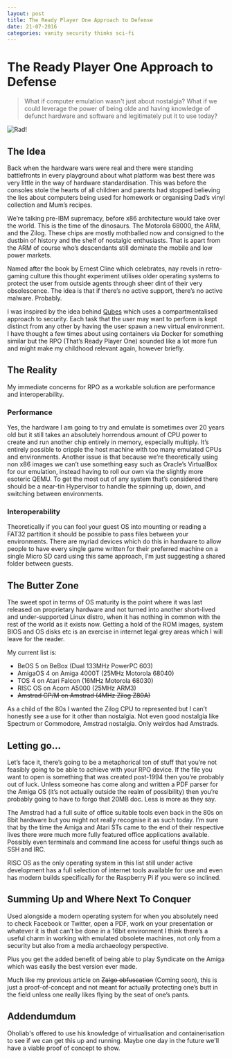 ```yaml
---
layout: post
title: The Ready Player One Approach to Defense
date: 21-07-2016
categories: vanity security thinks sci-fi
---
```

# The Ready Player One Approach to Defense

> What if computer emulation wasn't just about nostalgia? What if we could leverage the power of being olde and having knowledge of defunct hardware and software and legitimately put it to use today?

![Rad!](https://grimmwa.re/files/retro-console.gif)

## The Idea

Back when the hardware wars were real and there were standing battlefronts in every playground about what platform was best there was very little in the way of hardware standardisation. This was before the consoles stole the hearts of all children and parents had stopped believing the lies about computers being used for homework or organising Dad’s vinyl collection and Mum’s recipes.

We’re talking pre-IBM supremacy, before x86 architecture would take over the world. This is the time of the dinosaurs. The Motorola 68000, the ARM, and the Zilog. These chips are mostly mothballed now and consigned to the dustbin of history and the shelf of nostalgic enthusiasts. That is apart from the ARM of course who’s descendants still dominate the mobile and low power markets.

Named after the book by Ernest Cline which celebrates, nay revels in retro-gaming culture this thought experiment utilises older operating systems to protect the user from outside agents through sheer dint of their very obsolescence. The idea is that if there’s no active support, there’s no active malware. Probably.

I was inspired by the idea behind [Qubes](https://www.qubes-os.org/) which uses a compartmentalised approach to security. Each task that the user may want to perform is kept distinct from any other by having the user spawn a new virtual environment. I have thought a few times about using containers via Docker for something similar but the RPO (That’s Ready Player One) sounded like a lot more fun and might make my childhood relevant again, however briefly.

## The Reality

My immediate concerns for RPO as a workable solution are performance and interoperability.

### Performance

Yes, the hardware I am going to try and emulate is sometimes over 20 years old but it still takes an absolutely horrendous amount of CPU power to create and run another chip entirely in memory, especially multiply. It’s entirely possible to cripple the host machine with too many emulated CPUs and environments. Another issue is that because we’re theoretically using non x86 images we can’t use something easy such as Oracle’s VirtualBox for our emulation, instead having to roll our own via the slightly more esoteric QEMU. To get the most out of any system that’s considered there should be a near-tin Hypervisor to handle the spinning up, down, and switching between environments.

### Interoperability

Theoretically if you can fool your guest OS into mounting or reading a FAT32 partition it should be possible to pass files between your environments. There are myriad devices which do this in hardware to allow people to have every single game written for their preferred machine on a single Micro SD card using this same approach, I’m just suggesting a shared folder between guests.

## The Butter Zone

The sweet spot in terms of OS maturity is the point where it was last released on proprietary hardware and not turned into another short-lived and under-supported Linux distro, when it has nothing in common with the rest of the world as it exists now. Getting a hold of the ROM images, system BIOS and OS disks etc is an exercise in internet legal grey areas which I will leave for the reader.

My current list is:

* BeOS 5 on BeBox (Dual 133MHz PowerPC 603)
* AmigaOS 4 on Amiga 4000T (25MHz Motorola 68040)
* TOS 4 on Atari Falcon (16MHz Motorola 68030)
* RISC OS on Acorn A5000 (25MHz ARM3)
* ~~Amstrad CP/M on Amstrad (4MHz Zilog Z80A)~~

As a child of the 80s I wanted the Zilog CPU to represented but I can’t honestly see a use for it other than nostalgia. Not even good nostalgia like Spectrum or Commodore, Amstrad nostalgia. Only weirdos had Amstrads.

## Letting go…

Let’s face it, there’s going to be a metaphorical ton of stuff that you’re not feasibly going to be able to achieve with your RPO device. If the file you want to open is something that was created post-1994 then you’re probably out of luck. Unless someone has come along and written a PDF parser for the Amiga OS (it’s not actually outside the realm of possibility) then you’re probably going to have to forgo that 20MB doc. Less is more as they say.

The Amstrad had a full suite of office suitable tools even back in the 80s on 8bit hardware but you might not really recognise it as such today. I’m sure that by the time the Amiga and Atari STs came to the end of their respective lives there were much more fully featured office applications available. Possibly even terminals and command line access for useful things such as SSH and IRC.

RISC OS as the only operating system in this list still under active development has a full selection of internet tools available for use and even has modern builds specifically for the Raspberry Pi if you were so inclined.

## Summing Up and Where Next To Conquer

Used alongside a modern operating system for when you absolutely need to check Facebook or Twitter, open a PDF, work on your presentation or whatever it is that can’t be done in a 16bit environment I think there’s a useful charm in working with emulated obsolete machines, not only from a security but also from a media archaeology perspective.

Plus you get the added benefit of being able to play Syndicate on the Amiga which was easily the best version ever made.

Much like my previous article on ~~Zalgo obfuscation~~ (Coming soon), this is just a proof-of-concept and not meant for actually protecting one’s butt in the field unless one really likes flying by the seat of one’s pants.

## Addendumdum

Oholiab's offered to use his knowledge of virtualisation and containerisation to see if we can get this up and running. Maybe one day in the future we'll have a viable proof of concept to show.
